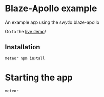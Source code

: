 # Blaze-Apollo example
An example app using the swydo:blaze-apollo

Go to the [live demo](https://blaze-apollo-example.herokuapp.com/)!

## Installation
```
meteor npm install
```

# Starting the app
```
meteor
```
